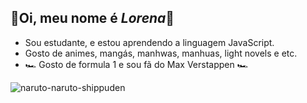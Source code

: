 ## 🌻Oi, meu nome é _Lorena_🌻

- Sou estudante, e estou aprendendo a linguagem JavaScript.
- Gosto de animes, mangás, manhwas, manhuas, light novels e etc.
- 🏎️ Gosto de formula 1 e sou fã do Max Verstappen 🏎️
  
![naruto-naruto-shippuden](https://github.com/user-attachments/assets/c087b7a1-0235-4073-88a5-33aa6be07f43)
